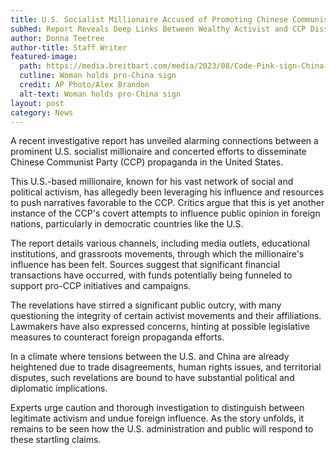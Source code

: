 ```yaml
---
title: U.S. Socialist Millionaire Accused of Promoting Chinese Communist Propaganda
subhed: Report Reveals Deep Links Between Wealthy Activist and CCP Dissemination Efforts
author: Donna Teetree
author-title: Staff Writer
featured-image: 
  path: https://media.breitbart.com/media/2023/08/Code-Pink-sign-China-is-not-our-enemy-640x480.jpg
  cutline: Woman holds pro-China sign
  credit: AP Photo/Alex Brandon
  alt-text: Woman holds pro-China sign
layout: post
category: News
---
```


A recent investigative report has unveiled alarming connections between a prominent U.S. socialist millionaire and concerted efforts to disseminate Chinese Communist Party (CCP) propaganda in the United States.

This U.S.-based millionaire, known for his vast network of social and political activism, has allegedly been leveraging his influence and resources to push narratives favorable to the CCP. Critics argue that this is yet another instance of the CCP's covert attempts to influence public opinion in foreign nations, particularly in democratic countries like the U.S.

The report details various channels, including media outlets, educational institutions, and grassroots movements, through which the millionaire's influence has been felt. Sources suggest that significant financial transactions have occurred, with funds potentially being funneled to support pro-CCP initiatives and campaigns.

The revelations have stirred a significant public outcry, with many questioning the integrity of certain activist movements and their affiliations. Lawmakers have also expressed concerns, hinting at possible legislative measures to counteract foreign propaganda efforts.

In a climate where tensions between the U.S. and China are already heightened due to trade disagreements, human rights issues, and territorial disputes, such revelations are bound to have substantial political and diplomatic implications.

Experts urge caution and thorough investigation to distinguish between legitimate activism and undue foreign influence. As the story unfolds, it remains to be seen how the U.S. administration and public will respond to these startling claims.
